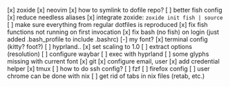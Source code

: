 [x] zoxide
[x] neovim
  [x] how to symlink to dofile repo?
[ ] better fish config
  [x] reduce needless aliases
  [x] integrate zoxide: `zoxide init fish | source`
  [ ] make sure everything from regular dotfiles is reproduced
  [x] fix fish functions not running on first invocation
  [x] fix bash (no fish) on login (just added .bash_profile to include .bashrc)
[-] my font?
[x] terminal config (kitty? foot?)
[ ] hyprland..
  [x] set scaling to 1.0
  [ ] extract options (resolution)
  [ ] configure waybar
    [ ] exec with hyprland
    [ ] some glyphs missing with current font
[x] git
  [x] configure email, user
  [x] add credential helper
[x] tmux
[ ] how to do ssh config?
[ ] fzf
[ ] firefox config
  [ ] user chrome can be done with nix
[ ] get rid of tabs in nix files (retab, etc.)
